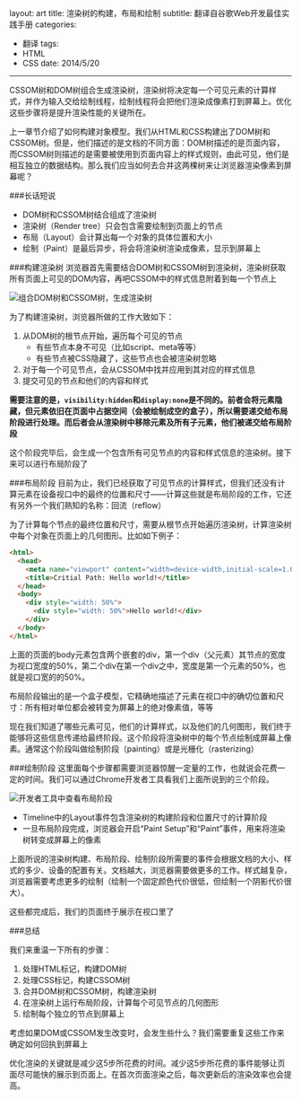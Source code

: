 layout: art
title: 渲染树的构建，布局和绘制
subtitle: 翻译自谷歌Web开发最佳实践手册
categories: 
- 翻译
tags: 
- HTML
- CSS
date: 2014/5/20
---



CSSOM树和DOM树组合生成渲染树，渲染树将决定每一个可见元素的计算样式，并作为输入交给绘制线程，绘制线程将会把他们渲染成像素打到屏幕上。优化这些步骤将是提升渲染性能的关键所在。

<!-- more -->

上一章节介绍了如何构建对象模型。我们从HTML和CSS构建出了DOM树和CSSOM树。但是，他们描述的是文档的不同方面：DOM树描述的是页面内容，而CSSOM树则描述的是需要被使用到页面内容上的样式规则，由此可见，他们是相互独立的数据结构。那么我们应当如何去合并这两棵树来让浏览器渲染像素到屏幕呢？

###长话短说
* DOM树和CSSOM树结合组成了渲染树
* 渲染树（Render tree）只会包含需要绘制到页面上的节点
* 布局（Layout）会计算出每一个对象的具体位置和大小
* 绘制（Paint）是最后异步，将会将渲染树渲染成像素，显示到屏幕上

###构建渲染树
浏览器首先需要结合DOM树和CSSOM树到渲染树，渲染树获取所有页面上可见的DOM内容，再吧CSSOM中的样式信息附着到每一个节点上

![组合DOM树和CSSOM树，生成渲染树](http://skyinlayerblog.qiniudn.com/blog/img/2014-5-20/7.png)

为了构建渲染树，浏览器所做的工作大致如下：
1. 从DOM树的根节点开始，遍历每个可见的节点
    * 有些节点本身不可见（比如script、meta等等）
    * 有些节点被CSS隐藏了，这些节点也会被渲染树忽略
2. 对于每一个可见节点，会从CSSOM中找并应用到其对应的样式信息
3. 提交可见的节点和他们的内容和样式

**需要注意的是，`visibility:hidden`和`display:none`是不同的。前者会将元素隐藏，但元素依旧在页面中占据空间（会被绘制成空的盒子），所以需要递交给布局阶段进行处理。而后者会从渲染树中移除元素及所有子元素，他们被递交给布局阶段**

这个阶段完毕后，会生成一个包含所有可见节点的内容和样式信息的渲染树。接下来可以进行布局阶段了

###布局阶段
目前为止，我们已经获取了可见节点的计算样式，但我们还没有计算元素在设备视口中的最终的位置和尺寸——计算这些就是布局阶段的工作，它还有另外一个我们熟知的名称：回流（reflow）

为了计算每个节点的最终位置和尺寸，需要从根节点开始遍历渲染树，计算渲染树中每个对象在页面上的几何图形。比如如下例子：

```html
<html>
  <head>
    <meta name="viewport" content="width=device-width,initial-scale=1.0">
    <title>Critial Path: Hello world!</title>
  </head>
  <body>
    <div style="width: 50%">
      <div style="width: 50%">Hello world!</div>
    </div>
  </body>
</html>
```

上面的页面的body元素包含两个嵌套的div，第一个div（父元素）其节点的宽度为视口宽度的50%，第二个div在第一个div之中，宽度是第一个元素的50%，也就是视口宽的的50%。

布局阶段输出的是一个盒子模型，它精确地描述了元素在视口中的确切位置和尺寸：所有相对单位都会被转变为屏幕上的绝对像素值，等等

现在我们知道了哪些元素可见，他们的计算样式，以及他们的几何图形，我们终于能够将这些信息传递给最终阶段。这个阶段将渲染树中的每个节点绘制成屏幕上像素。通常这个阶段叫做绘制阶段（painting）或是光栅化（rasterizing）

###绘制阶段
这里面每个步骤都需要浏览器惊醒一定量的工作，也就说会花费一定的时间。我们可以通过Chrome开发者工具看我们上面所说到的三个阶段。

![开发者工具中查看布局阶段](http://skyinlayerblog.qiniudn.com/blog/img/2014-5-20/8.png)

* Timeline中的Layout事件包含渲染树的构建阶段和位置尺寸的计算阶段
* 一旦布局阶段完成，浏览器会开启“Paint Setup”和“Paint”事件，用来将渲染树转变成屏幕上的像素

上面所说的渲染树构建、布局阶段、绘制阶段所需要的事件会根据文档的大小、样式的多少、设备的配置有关。文档越大，浏览器需要做更多的工作。样式越复杂，浏览器需要考虑更多的绘制（绘制一个固定颜色代价很低，但绘制一个阴影代价很大）。

这些都完成后，我们的页面终于展示在视口里了

###总结

我们来重温一下所有的步骤：
1. 处理HTML标记，构建DOM树
2. 处理CSS标记，构建CSSOM树
3. 合并DOM树和CSSOM树，构建渲染树
4. 在渲染树上运行布局阶段，计算每个可见节点的几何图形
5. 绘制每个独立的节点到屏幕上

考虑如果DOM或CSSOM发生改变时，会发生些什么？我们需要重复这些工作来确定如何回执到屏幕上

优化渲染的关键就是减少这5步所花费的时间。减少这5步所花费的事件能够让页面尽可能快的展示到页面上。在首次页面渲染之后，每次更新后的渲染效率也会提高。

